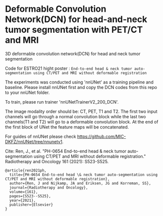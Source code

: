 # Deformable Convolution Network(DCN) for head-and-neck tumor segmentation with PET/CT and MRI
3D deformable convolution network(DCN) for head and neck tumor segmentation

Code for ESTRO21 hight poster : 
```End-to-end head & neck tumor auto-segmentation using CT/PET and MRI without deformable registration```

The experiments was conducted using 'nnUNet' as a training pipeline and baseline. Please install nnUNet first and copy the DCN codes from this repo to your nnUNet folder.

To train, please run trainer 'nnUNetTrainerV2_200_DCN'. 

The image modality order should be: CT, PET, T1 and T2. The first two input channels will go through a normal convolution block while the last two channels(T1 and T2) will go to a deformable convolution block. At the end of the first block of UNet the feature maps will be concatenated. 

For guides of nnUNet please check https://github.com/MIC-DKFZ/nnUNet/tree/nnunetv1.

Cite:
Ren, J., et al. "PH-0654 End-to-end head & neck tumor auto-segmentation using CT/PET and MRI without deformable registration." Radiotherapy and Oncology 161 (2021): S523-S525.
```
@article{ren2021ph,
  title={PH-0654 End-to-end head \& neck tumor auto-segmentation using CT/PET and MRI without deformable registration},
  author={Ren, J and Nijkamp, JA and Eriksen, JG and Korreman, SS},
  journal={Radiotherapy and Oncology},
  volume={161},
  pages={S523--S525},
  year={2021},
  publisher={Elsevier}
}
```
